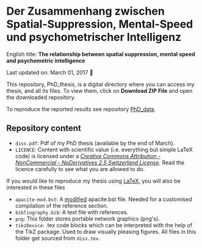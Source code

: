 Der Zusammenhang zwischen Spatial-Suppression, Mental-Speed und psychometrischer Intelligenz
================

English title: **The relationship between spatial suppression, mental speed and psychometric intelligence**

Last updated on: March 01, 2017 :balloon:

This repository, PhD\_thesis, is a digital directory where you can access my thesis, and all its files. To view them, click on **Download ZIP File** and open the downloaded repository.

To reproduce the reported results see repository <a href="https://github.com/pipomas/PhD_data" target="_blank">PhD\_data</a>.

Repository content
------------------

-   `diss.pdf`: Pdf of my PhD thesis (available by the end of March).
-   `LICENCE`: Content with scientific value (i.e. everything but simple LaTeX code) is licensed under a <a href="http://creativecommons.org/licenses/by-nc-nd/2.5/ch" target="_blank">*Creative Commons Attribution - NonCommercial - NoDerivatives 2.5 Switzerland License*</a>. Read the licence carefully to see what you are allowed to do.

If you would like to reproduce my thesis using <a href="https://www.latex-project.org" target="_blank">LaTeX</a>, you will also be interested in these files

-   `apacite-mod.bst`: A <a href="http://tex.stackexchange.com/questions/304217/reference-list-suppressing-dots-after-company-names-apacite" target="_blank">modified</a> apacite.bst file. Needed for a customised compilation of the reference section.
-   `bibliography.bib`: A text file with references. <!-- * `diss.tex`: .tex file of my PhD thesis. -->
-   `png`: This folder stores portable network graphics (png's).
-   `tikzDevice`: .tex code blocks which can be interpreted with the help of the TikZ package. Used to draw visually pleasing figures. All files in this folder get sourced from `diss.tex`.
